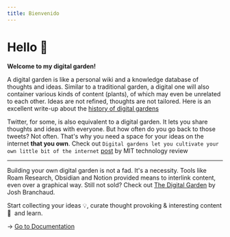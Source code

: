 ```yaml
---
title: Bienvenido
---
```


# Hello 👋

**Welcome to my digital garden!**

A digital garden is like a personal wiki and a knowledge database of thoughts and ideas. Similar to a traditional garden, a digital one will also container various kinds of content (plants), of which may even be unrelated to each other. Ideas are not refined, thoughts are not tailored. Here is an excellent write-up about the [history of digital gardens](https://maggieappleton.com/garden-history)


Twitter, for some, is also equivalent to a digital garden. It lets you share thoughts and ideas with everyone. But how often do you go back to those tweets? Not often. That's why you need a space for your ideas on the internet **that you own**. Check out `Digital gardens let you cultivate your own little bit of the internet` [post](https://www.technologyreview.com/2020/09/03/1007716/digital-gardens-let-you-cultivate-your-own-little-bit-of-the-internet/) by MIT technology review 

<hr />

Building your own digital garden is not a fad. It's a necessity. Tools like Roam Research, Obsidian and Notion provided means to interlink content, even over a graphical way. Still not sold? Check out [The Digital Garden](https://dev.to/jbranchaud/the-digital-garden-l10) by Josh Branchaud.

Start collecting your ideas 💡, curate thought provoking & interesting content 💬&nbsp; and learn.

→ [Go to Documentation](/articles)